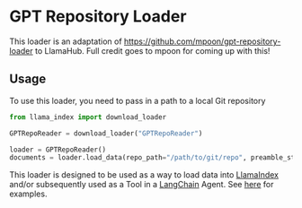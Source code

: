 # GPT Repository Loader

This loader is an adaptation of https://github.com/mpoon/gpt-repository-loader
to LlamaHub. Full credit goes to mpoon for coming up with this!

## Usage

To use this loader, you need to pass in a path to a local Git repository

```python
from llama_index import download_loader

GPTRepoReader = download_loader("GPTRepoReader")

loader = GPTRepoReader()
documents = loader.load_data(repo_path="/path/to/git/repo", preamble_str="<text to put at beginning of Document>")
```

This loader is designed to be used as a way to load data into [LlamaIndex](https://github.com/run-llama/llama_index/tree/main/llama_index) and/or subsequently used as a Tool in a [LangChain](https://github.com/hwchase17/langchain) Agent. See [here](https://github.com/emptycrown/llama-hub/tree/main) for examples.

